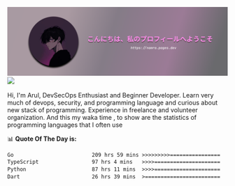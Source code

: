 ![banner](.github/profile-markdown.png)
<img src="https://user-images.githubusercontent.com/73097560/115834477-dbab4500-a447-11eb-908a-139a6edaec5c.gif"></p>

Hi, I'm Arul, DevSecOps Enthusiast and Beginner Developer. Learn very much of devops, security, and programming language and curious about new stack of programming. Experience in freelance and volunteer organization. And this my waka time , to show are the statistics of programming languages that I often use

📊 **Quote Of The Day is:**
<!--START_SECTION:waka-->

```txt
Go                         209 hrs 59 mins >>>>>>>>>================   34.78 %
TypeScript                 97 hrs 4 mins   >>>>=====================   16.08 %
Python                     87 hrs 11 mins  >>>>=====================   14.44 %
Dart                       26 hrs 39 mins  >========================   04.42 %
```

<!--END_SECTION:waka-->
